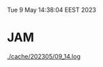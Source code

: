 Tue  9 May 14:38:04 EEST 2023
# JAM
<a href='./cache/202305/09_14.log'>./cache/202305/09_14.log</a>
